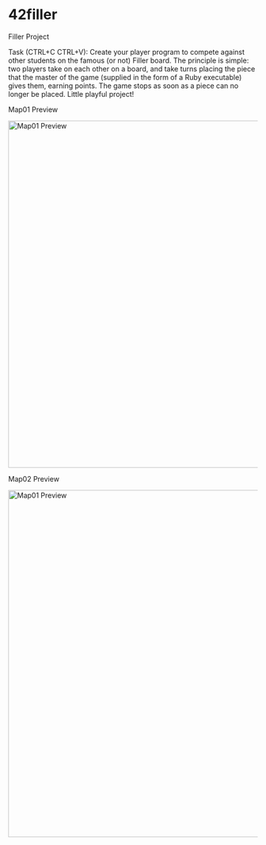 # 42filler
Filler Project

Task (CTRL+C CTRL+V):
Create your player program to compete against other students on the
famous (or not) Filler board. The principle is simple: two players take on each other on
a board, and take turns placing the piece that the master of the game (supplied in the
form of a Ruby executable) gives them, earning points. The game stops as soon as a
piece can no longer be placed. Little playful project!

Map01 Preview

<img src="https://i.imgur.com/3Ws0WzB.png" width="700" title="Map01 Preview">

Map02 Preview

<img src="https://i.imgur.com/NE6pSrp.png" width="700" title="Map01 Preview">
